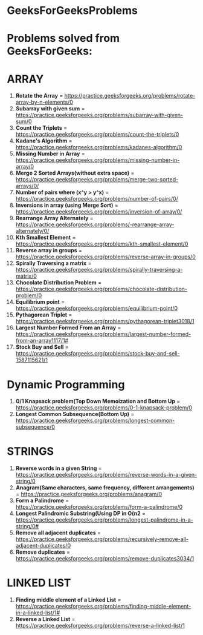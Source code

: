 # GeeksForGeeksProblems
Problems solved from GeeksForGeeks:
==========================================

ARRAY
==========================================
1. **Rotate the Array** = https://practice.geeksforgeeks.org/problems/rotate-array-by-n-elements/0
2. **Subarray with given sum** = https://practice.geeksforgeeks.org/problems/subarray-with-given-sum/0
3. **Count the Triplets** = https://practice.geeksforgeeks.org/problems/count-the-triplets/0
4. **Kadane's Algorithm** = https://practice.geeksforgeeks.org/problems/kadanes-algorithm/0
5. **Missing Number in Array** = https://practice.geeksforgeeks.org/problems/missing-number-in-array/0
6. **Merge 2 Sorted Arrays(without extra space)** = https://practice.geeksforgeeks.org/problems/merge-two-sorted-arrays/0/
7. **Number of pairs where (x^y > y^x)** = https://practice.geeksforgeeks.org/problems/number-of-pairs/0/
8. **Inversions in array (using Merge Sort)** = https://practice.geeksforgeeks.org/problems/inversion-of-array/0/
9. **Rearrange Array Alternately** = https://practice.geeksforgeeks.org/problems/-rearrange-array-alternately/0/
10. **Kth Smallest Element** = https://practice.geeksforgeeks.org/problems/kth-smallest-element/0
11. **Reverse array in groups** = https://practice.geeksforgeeks.org/problems/reverse-array-in-groups/0
12. **Spirally Traversing a matrix** = https://practice.geeksforgeeks.org/problems/spirally-traversing-a-matrix/0
13. **Chocolate Distribution Problem** = https://practice.geeksforgeeks.org/problems/chocolate-distribution-problem/0
14. **Equilibrium point** = https://practice.geeksforgeeks.org/problems/equilibrium-point/0
15. **Pythagorean Triplet** = https://practice.geeksforgeeks.org/problems/pythagorean-triplet3018/1
16. **Largest Number Formed From an Array** = https://practice.geeksforgeeks.org/problems/largest-number-formed-from-an-array1117/1#
17. **Stock Buy and Sell** = https://practice.geeksforgeeks.org/problems/stock-buy-and-sell-1587115621/1

Dynamic Programming
==========================================
1. **0/1 Knapsack problem(Top Down Memoization and Bottom Up** = https://practice.geeksforgeeks.org/problems/0-1-knapsack-problem/0
2. **Longest Common Subsequence(Bottom Up)** = https://practice.geeksforgeeks.org/problems/longest-common-subsequence/0


STRINGS
==========================================
1. **Reverse words in a given String** = https://practice.geeksforgeeks.org/problems/reverse-words-in-a-given-string/0
2. **Anagram(Same characters, same frequency, different arrangements)** = https://practice.geeksforgeeks.org/problems/anagram/0
3. **Form a Palindrome** = https://practice.geeksforgeeks.org/problems/form-a-palindrome/0
4. **Longest Palindromic Substring(Using DP in O(n2** = https://practice.geeksforgeeks.org/problems/longest-palindrome-in-a-string/0#
5. **Remove all adjacent duplicates** = https://practice.geeksforgeeks.org/problems/recursively-remove-all-adjacent-duplicates/0
6. **Remove duplicates** = https://practice.geeksforgeeks.org/problems/remove-duplicates3034/1

LINKED LIST
==========================================
1. **Finding middle element of a Linked List** = https://practice.geeksforgeeks.org/problems/finding-middle-element-in-a-linked-list/1#
2. **Reverse a Linked List** = https://practice.geeksforgeeks.org/problems/reverse-a-linked-list/1
